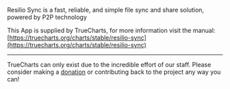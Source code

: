 Resilio Sync is a fast, reliable, and simple file sync and share solution, powered by P2P technology

This App is supplied by TrueCharts, for more information visit the manual: [https://truecharts.org/charts/stable/resilio-sync](https://truecharts.org/charts/stable/resilio-sync)

---

TrueCharts can only exist due to the incredible effort of our staff.
Please consider making a [donation](https://truecharts.org/about/sponsor) or contributing back to the project any way you can!
